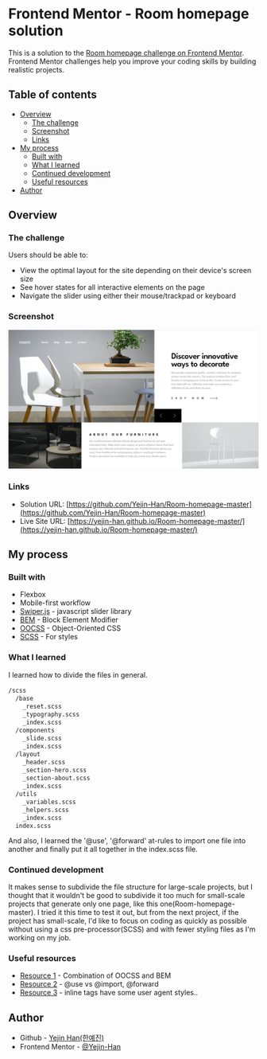 # Frontend Mentor - Room homepage solution

This is a solution to the [Room homepage challenge on Frontend Mentor](https://www.frontendmentor.io/challenges/room-homepage-BtdBY_ENq). Frontend Mentor challenges help you improve your coding skills by building realistic projects. 

## Table of contents

- [Overview](#overview)
  - [The challenge](#the-challenge)
  - [Screenshot](#screenshot)
  - [Links](#links)
- [My process](#my-process)
  - [Built with](#built-with)
  - [What I learned](#what-i-learned)
  - [Continued development](#continued-development)
  - [Useful resources](#useful-resources)
- [Author](#author)

## Overview

### The challenge

Users should be able to:

- View the optimal layout for the site depending on their device's screen size
- See hover states for all interactive elements on the page
- Navigate the slider using either their mouse/trackpad or keyboard

### Screenshot

![](./screenshot_real.jpg)

### Links

- Solution URL: [https://github.com/Yejin-Han/Room-homepage-master](https://github.com/Yejin-Han/Room-homepage-master)
- Live Site URL: [https://yejin-han.github.io/Room-homepage-master/](https://yejin-han.github.io/Room-homepage-master/)

## My process

### Built with

- Flexbox
- Mobile-first workflow
- [Swiper.js](https://swiperjs.com/) - javascript slider library
- [BEM](https://getbem.com/) - Block Element Modifier
- [OOCSS](http://oocss.org/) - Object-Oriented CSS
- [SCSS](https://styled-components.com/) - For styles

### What I learned

I learned how to divide the files in general.

```File Structure
/scss
  /base
    _reset.scss
    _typography.scss
    _index.scss
  /components
    _slide.scss
    _index.scss
  /layout
    _header.scss
    _section-hero.scss
    _section-about.scss
    _index.scss
  /utils
    _variables.scss
    _helpers.scss
    _index.scss
  index.scss
```

And also, I learned the '@use', '@forward' at-rules to import one file into another and finally put it all together in the index.scss file.

### Continued development

It makes sense to subdivide the file structure for large-scale projects, but I thought that it wouldn't be good to subdivide it too much for small-scale projects that generate only one page, like this one(Room-homepage-master). I tried it this time to test it out, but from the next project, if the project has small-scale, I'd like to focus on coding as quickly as possible without using a css pre-processor(SCSS) and with fewer styling files as I'm working on my job.

### Useful resources

- [Resource 1](https://github.com/airbnb/css#oocss-and-bem) - Combination of OOCSS and BEM
- [Resource 2](https://mr-alien.medium.com/use-forward-in-sass-70b9cd44218bm) - @use vs @import, @forward
- [Resource 3](https://stackoverflow.com/questions/14862937/html-image-tag-seems-like-have-some-margin-or-padding) - inline tags have some user agent styles..

## Author

- Github - [Yejin Han(한예진)](https://github.com/Yejin-Han)
- Frontend Mentor - [@Yejin-Han](https://www.frontendmentor.io/profile/Yejin-Han)